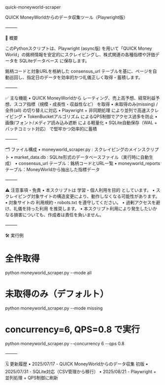 quick-moneyworld-scraper

QUICK MoneyWorldからのデータ収集ツール（Playwright版）

⸻

📌 概要

このPythonスクリプトは、Playwright (async版) を用いて「QUICK Money World」の銘柄情報を安定的にスクレイピングし、株式関連の各種指標や評価データを SQLiteデータベース に保存します。

銘柄コードと対象URLを格納した consensus_url テーブルを基に、ページを自動巡回し、指定日のデータを効率的かつ礼儀正しく取得・蓄積します。

⸻

✅ 主な機能
	•	QUICK MoneyWorldから レーティング、売上高予想、経常利益予想、スコア指標（規模・成長性・収益性など） を取得
	•	未取得のみ(missing) / 全件(all) の切り替えに対応
	•	Playwright + 非同期処理 により並列で高速スクレイピング
	•	TokenBucketアルゴリズム によるQPS制御でアクセス過多を防止
	•	画像/フォント/メディア読み込み遮断 による軽量化
	•	SQLite自動保存（WAL + バッチコミット対応） で堅牢かつ効率的に蓄積

⸻

🗂 ファイル構成
	•	moneyworld_scraper.py : スクレイピングのメインスクリプト
	•	market_data.db : SQLite形式のデータベースファイル（実行時に自動生成）
	•	consensus_url テーブル：銘柄コードとURL一覧
	•	moneyworld_reports テーブル：MoneyWorldから抽出した指標データ

⸻

⚠️ 注意事項・免責
	•	本スクリプトは 学習・個人利用を目的 としています。
	•	スクレイピング対象サイトの構造変更により、動作しなくなる可能性があります。
	•	対象サイトの 利用規約・robots.txt を遵守してください。
	•	過剰アクセスを避け、礼儀を持った利用 を推奨します。
	•	本スクリプト利用により発生したいかなる損害についても、作成者は責任を負いません。

⸻

🛠 実行例

# 全件取得
python moneyworld_scraper.py --mode all

# 未取得のみ（デフォルト）
python moneyworld_scraper.py --mode missing

# concurrency=6, QPS=0.8 で実行
python moneyworld_scraper.py --concurrency 6 --qps 0.8


⸻

🗓 更新履歴
	•	2025/07/17 - QUICK MoneyWorldからのデータ収集 初版
	•	2025/07/31 - SQLite対応（CSV管理から移行）
	•	2025/08/21 - Playwright + 並列処理 + QPS制御に刷新
